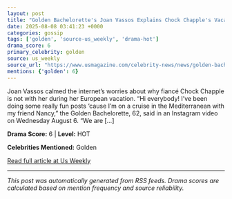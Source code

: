 ```yaml
---
layout: post
title: "Golden Bachelorette's Joan Vassos Explains Chock Chapple's Vacation Absence"
date: 2025-08-08 03:41:23 +0000
categories: gossip
tags: ['golden', 'source-us_weekly', 'drama-hot']
drama_score: 6
primary_celebrity: golden
source: us_weekly
source_url: "https://www.usmagazine.com/celebrity-news/news/golden-bachelorette-joan-vassos-explains-chock-chapples-vacation-absence/"
mentions: {'golden': 6}
---
```


Joan Vassos calmed the internet’s worries about why fiancé Chock Chapple is not with her during her European vacation. “Hi everybody! I’ve been doing some really fun posts ‘cause I’m on a cruise in the Mediterranean with my friend Nancy,” the Golden Bachelorette, 62, said in an Instagram video on Wednesday August 6. “We are [&#8230;]

**Drama Score:** 6 | **Level:** HOT

**Celebrities Mentioned:** Golden

[Read full article at Us Weekly](https://www.usmagazine.com/celebrity-news/news/golden-bachelorette-joan-vassos-explains-chock-chapples-vacation-absence/)

---
*This post was automatically generated from RSS feeds. Drama scores are calculated based on mention frequency and source reliability.*
